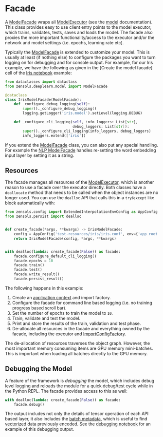# Facade

A [ModelFacade] wraps all [ModelExecutor] (see the [model] documentation).
This class provides easy to use client entry points to the model executor,
which trains, validates, tests, saves and loads the model.  The facade also
proxies the more important functionality/access to the executor and/or the
network and model settings (i.e. epochs, learning rate etc).

Typically the [ModelFacade] is extended to customize your model.  This is
usually at least (if nothing else) to configure the packages you want to turn
logging on for debugging and for console output.  For example, for our Iris
example, we have the following as given in the [Create the model facade] cell
of the [Iris notebook] example:
```python
from dataclasses import dataclass
from zensols.deeplearn.model import ModelFacade

@dataclass
class IrisModelFacade(ModelFacade):
    def _configure_debug_logging(self):
        super()._configure_debug_logging()
        logging.getLogger('iris.model').setLevel(logging.DEBUG)

    def _configure_cli_logging(self, info_loggers: List[str],
                               debug_loggers: List[str]):
        super()._configure_cli_logging(info_loggers, debug_loggers)
        info_loggers.extend(['iris'])
```

If you extend the [ModelFacade] class, you can also put any special handling.
For example the [NLP ModelFacade] handles re-setting the word embedding input
layer by setting it as a string.


## Resources

The facade manages all resources of the [ModelExecutor], which is another
reason to use a facade over the executor directly.  Both classes have a
`deallocate` method that needs to be called when the object instances are no
longer used.  You can use the `dealloc` API that calls this in a `try`/`except`
like block automatically with:
```python
from zensols.config import ExtendedInterpolationEnvConfig as AppConfig
from zensols.persist import dealloc


def create_facade(*args, **kwargs) -> IrisModelFacade:
    config = AppConfig('test-resources/iris/iris.conf', env={'app_root': '.'})
    return IrisModelFacade(config, *args, **kwargs)


with dealloc(lambda: create_facade(False)) as facade:
    facade.configure_default_cli_logging()
    facade.epochs = 10
    facade.train()
    facade.test()
    facade.write_result()
    facade.persist_result()
```
The following happens in this example:
1. Create an [application context] and import factory.
1. Configure the facade for command line based logging (i.e. no training
   progress based scroll bar).
1. Set the number of epochs to train the model to `10`.
1. Train, validate and test the model.
1. Print and store the results of the train, validation and test phase.
1. De-allocate all resources in the facade and everything owned by the facade,
   including the executor and [ImportConfigFactory].

The de-allocation of resources traverses the object graph.  However, the most
important memory consuming items are GPU memory mini-batches.  This is
important when loading all batches directly to the GPU memory.


## Debugging the Model

A feature of the framework is *debugging* the model, which includes debug level
logging and reloads the module for a quick debug/test cycle while in the Python
REPL.  The facade provides access to this as well:
```python
with dealloc(lambda: create_facade(False)) as facade:
    facade.debug()
```
The output includes not only the details of tensor operation of each API based
layer, it also includes the [batch metadata], which is useful to find
[vectorized] data previously encoded.  See the [debugging notebook] for an
example of this debugging output.


<!-- links -->
[Iris notebook]: https://github.com/plandes/deeplearn/blob/master/notebook/iris.ipynb
[NLP ModelFacade]: https://plandes.github.io/deepnlp/api/zensols.deepnlp.model.html#zensols.deepnlp.model.facade.ModelFacade
[application context]: https://plandes.github.io/util/doc/config.html#application-context
[ImportConfigFactory]: https://plandes.github.io/util/api/zensols.config.html#zensols.config.factory.ImportConfigFactory
[debugging notebook]: https://github.com/plandes/deeplearn/tree/master/notebook/debug.ipynb

[vectorized]: preprocess.html#vectorizers
[model]: model.md
[batch metadata]: model.html#network-model
[ModelFacade]: ../api/zensols.deeplearn.model.html#zensols.deeplearn.model.facade.ModelFacade
[ModelExecutor]: ../api/zensols.deeplearn.model.html#zensols.deeplearn.model.executor.ModelExecutor
